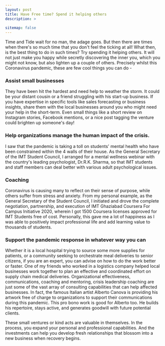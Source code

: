 ```yaml
---
layout: post
title: Have Free time? Spend it helping others
description: >
  
sitemap: false
---
```


Time and Tide wait for no man, the adage goes. But then there are times when there's so much time that you don't feel the ticking at all! What then, is the best thing to do in such times? Try spending it helping others. It will not just make you happy while secretly discovering the inner you, which you might not know, but also lighten up a couple of others. Precisely whilst this Coronavirus pandemic, these are few cool things you can do - 

### Assist small businesses 
They have been hit the hardest and need help to weather the storm. It could be your distant cousin or a friend struggling with his start-up business. If you have expertise in specific tools like sales forecasting or business insights, share them with the local businesses around you who might need your help in the short-term. Even small things like a short review on Instagram stories, Facebook mentions, or a nice post tagging the venture could brighten up someone's day!  

### Help organizations manage the human impact of the crisis.
I saw that the pandemic is taking a toll on students' mental health who have been constrained within the 4 walls of their house.  As the General Secretary of the IMT Student Council, I arranged for a mental wellness webinar with the country's leading psychologist, Dr.R.K. Sharma, so that IMT students and staff members can deal better with various adult psychological issues.  

### Coaching 
Coronavirus is causing many to reflect on their sense of purpose, while others suffer from stress and anxiety. From my personal example, as the General Secretary of the Student Council,  I initiated and drove the complete negotiation, partnership, and execution of IMT Ghaziabad Coursera For Campus Initiative 2020, wherein I got 1500 Coursera licenses approved for IMT Students free of cost. Personally, this gave me a lot of happiness as I was able to positively impact professional life and add learning value to thousands of students. 

### Support the pandemic response in whatever way you can 
Whether it is a local hospital trying to source some more supplies for patients, or a community seeking to orchestrate meal deliveries to senior citizens, if you are an expert, you can advise on how to do the work better or faster. One of my friends who worked in a logistics company helped local businesses work together to plan an effective and coordinated effort on supply chain medical deliveries. Organizational effectiveness, communications, coaching and mentoring, crisis leadership coaching are just some of the vast array of consulting capabilities that can help affected businesses. In fact, the famous Italian artist Alberto Canova is providing his artwork free of charge to organizations to support their communications during this pandemic. This pro bono work is good for Alberto too. He builds his repertoire, stays active, and generates goodwill with future potential clients.

These small ventures or kind acts are valuable in themselves.  In the process, you expand your personal and professional capabilities. And the investments can help you develop fresh relationships that blossom into a new business when recovery begins.








